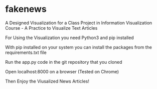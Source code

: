 # fakenews
A Designed Visualization for a Class Project in Information Visualization Course - A Practice to Visualize Text Articles

For Using the Visualization you need Python3 and pip installed

With pip installed on your system you can install the packages from the requirements.txt file

Run the app.py code in the git repository that you cloned

Open localhost:8000 on a browser (Tested on Chrome)

Then Enjoy the Viusalized News Articles!

